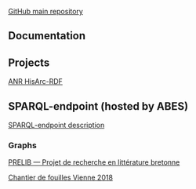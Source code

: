 [GitHub main repository](https://github.com/Semantic-Data-for-Humanities)

## Documentation


## Projects

[ANR HisArc-RDF](projects/hisarc-rdf)

## SPARQL-endpoint (hosted by ABES)

[SPARQL-endpoint description](sparql-endpoint/endpoint-description)

### Graphs

<a href="sparql-endpoint/prelib-v1">PRELIB — Projet de recherche en littérature bretonne</a>

<a href="sparql-endpoint/vienne-2018">Chantier de fouilles Vienne 2018</a>
